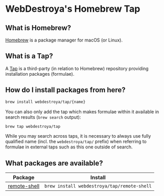 # WebDestroya's Homebrew Tap

## What is Homebrew?

[Homebrew](https://brew.sh) is a package manager for macOS (or Linux).

## What is a Tap?

A [Tap](https://docs.brew.sh/Taps) is a third-party (in relation to Homebrew) repository providing installation packages (formulae).


## How do I install packages from here?

```sh
brew install webdestroya/tap/{name}
```

You can also only add the tap which makes formulae within it
available in search results (`brew search` output):

```sh
brew tap webdestroya/tap
```

While you may search across taps, it is necessary to always use fully qualified name (incl. the `webdestroya/tap/` prefix)
when referring to formulae in external taps such as this one
outside of search.

## What packages are available?

Package | Install
|-|-
| [remote-shell](https://github.com/webdestroya/remote-shell-client/) | `brew install webdestroya/tap/remote-shell`
